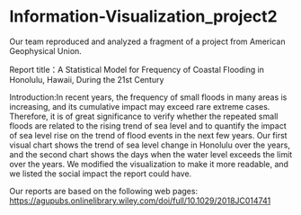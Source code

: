 # Information-Visualization_project2
Our team reproduced and analyzed a fragment of a project from American Geophysical Union.

Report title：A Statistical Model for Frequency of Coastal Flooding in Honolulu, Hawaii, During the 21st Century

Introduction:In recent years, the frequency of small floods in many areas is increasing, and its cumulative impact may exceed rare extreme cases. Therefore, it is of great significance to verify whether the repeated small floods are related to the rising trend of sea level and to quantify the impact of sea level rise on the trend of flood events in the next few years. Our first visual chart shows the trend of sea level change in Honolulu over the years, and the second chart shows the days when the water level exceeds the limit over the years. We modified the visualization to make it more readable, and we listed the social impact the report could have.

Our reports are based on the following web pages: https://agupubs.onlinelibrary.wiley.com/doi/full/10.1029/2018JC014741
